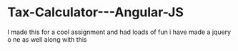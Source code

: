 # Tax-Calculator---Angular-JS
I made this for a cool assignment and had loads of fun i have made a jquery o ne as well along with this
